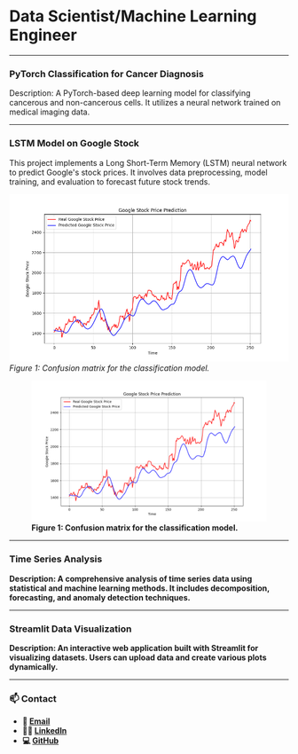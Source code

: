 # Data Scientist/Machine Learning Engineer 

---

### PyTorch Classification for Cancer Diagnosis


Description: A PyTorch-based deep learning model for classifying cancerous and non-cancerous cells. It utilizes a neural network trained on medical imaging data.

---

### LSTM Model on Google Stock
This project implements a Long Short-Term Memory (LSTM) neural network to predict Google's stock prices. It involves data preprocessing, model training, and evaluation to forecast future stock trends.

![Visualization of predicted vs. actual stock prices](/images/stock_price_prediction.png)
*Figure 1: Confusion matrix for the classification model.*

<figure>
  <img src="images/stock_price_prediction.png" alt="Confusion Matrix" width="500">
  <figcaption><strong>Figure 1<strong>: Confusion matrix for the classification model.</figcaption>
</figure>

---

### Time Series Analysis


Description: A comprehensive analysis of time series data using statistical and machine learning methods. It includes decomposition, forecasting, and anomaly detection techniques.

---

### Streamlit Data Visualization

Description: An interactive web application built with Streamlit for visualizing datasets. Users can upload data and create various plots dynamically.


---

### 📫 Contact
- 📧 [Email](m.helva34@gmail.com)
- 🧑‍💼 [LinkedIn](https://www.linkedin.com/in/mehmet-helva-b2993a273/)
- 💻 [GitHub](https://github.com/mhelva)
